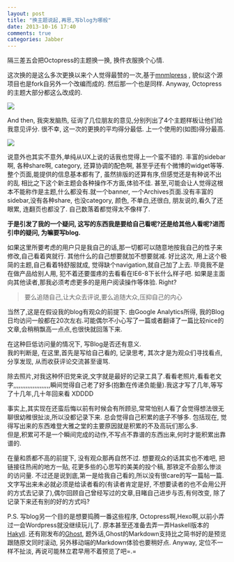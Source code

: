 ```yaml
---
layout: post
title: "换主题说起,再思,写blog为哪般"
date: 2013-10-16 17:40
comments: true
categories: Jabber
---
```


隔三差五会把Octopress的主题换一换, 换件衣服换个心情.

这次换的是这么多次更换以来个人觉得最赞的一次,基于[mnmlpress](https://github.com/tcnksm/mnmlpress) , 貌似这个源项目也是fork自另外一个改编而成的.  然后那一个也是同样.  Anyway, Octopress的主题大部分都这么改成的.

![](https://gagqnq.dm2301.livefilestore.com/y2pgGB6njkMoSbIBHSyZvsFl-NyXsUiNM9YF0L4d-xGZJLZF2xD_eGpNCI3ehRiwcuFbOjCdPOgHQDwKZGRvgRimDbLhmdcR0xmFwNUBPb2c20/屏幕快照%202013-10-16%206.22.11%20PM.png?psid=1)

And then, 我突发脑热, 征询了几位朋友的意见,分别列出了4个主题样板让他们给我意见评分. 很不幸, 这一次的更换的平均得分最低. 上一个使用的(如图)得分最高.

![](https://h0jiyg.dm2302.livefilestore.com/y2pX0zFxCmooR-IGec_cSnXt7Dw5lkxR3EK84t5izNfkvsQGtZW5J0aVocESCzuQFSIDHldl5q_feGSNzJ_P0-Ysa6nU4dMRzOE9XzYLBjFfhU/屏幕快照%202013-10-14%202.15.08%20PM.png?psid=1)

说意外也其实不意外,单纯从UX上说的话我也觉得上一个蛮不错的. 丰富的sidebar啊, 各种share啊, category, 还算协调的配色啊, 甚至乎还有个微博的widget等等. 整个页面,能提供的信息基本都有了, 虽然排版的还算有序,但感觉还是有种说不出的乱 
相比之下这个新主题会各种操作不方面,体验不佳.  甚至,可能会让人觉得这根本不能称作是主题,什么都没有.就一个banner, 一个Archives页面.没有丰富的sidebar,没有各种share, 也没category, 颜色, 不单白,还很白, 朋友说的,看久了还眼累,  连翻页也都没了. 
自己数落着都觉得太不像样了.

**于是引发了我的一个疑问, 这写的东西我是要给自己看呢?还是给其他人看呢?进而引申的疑问, 为嘛要写blog.**

如果这里所要考虑的用户只是我自己的话,那一切都可以随意地按我自己的性子来修改,自己看着爽就行. 其他什么的自己想要就加不想要就减. 好比这次, 用上这个极简的主题,自己看着特舒服就成,  觉得缺个navigation,就自己加了上去. 毕竟我不是在做产品给别人用, 犯不着还要蛋疼的去看看在IE6-8下长什么样子吧.
如果是主面向其他读者,那我必须考虑更多的是用户阅读操作等体验. Right?

>要么追随自己,让大众去评说,要么追随大众,压抑自己的内心

当然了,这是在假设我的blog有观众的前提下. 由Google Analytics所得, 我的Blog日均访问一般都在20次左右.可能偶尔不小心写了一篇或者翻译了一篇比较nice的文章,会稍稍飘高一点点,也很快就回落下来.

在这种巨低访问量的情况下, 写Blog是否还有意义.  
我的判断是, 在这里,首先是写给自己看的, 记录思考, 其次才是为观众们寻找看点,分享发现, 从而收获评论交流甚至谩骂.  

除去照片,对我这种怀旧党来说,文字就是最好的记录工具了.看看老照片,看看老文字,,,,,,,,,,,,,,,,,,,,,瞬间觉得自己老了好多(抱歉在传递负能量).我这才写了几年,等写了十几年,几十年回来看 XDDDD

事实上,其实现在还蛮后悔以前有时候会有所顾忌,常常怕别人看了会觉得想法很无聊很幼稚很扯淡,所以没都记录下来. 总会觉得自己积累的底子不够多.  包括现在, 觉得写出来的东西难登大雅之堂的主要原因就是积累的不及高玩们那么多.   
但是,积累可不是一个瞬间完成的动作,不写点不靠谱的东西出来,何时才能积累出靠谱的.

在量和质都不高的前提下, 没有观众那再自然不过.  想要观众的话其实也不难吧, 把链接往热闹的地方一贴, 花更多些的心思写的美美的投个稿, 那铁定不会那么惨淡的访问量. 不过还是说到底,第一是给我自己看的,所以没有很care的写一篇帖一篇.  
文字写出来未必就必须是给读者看的(有读者肯定是好, 不想要读者的也不会用公开的方式去记录了),偶尔回顾自己曾经写过的文章,目睹自己进步与否,有何改变, 除了记录下来还有别的好的方式吗?

P.S. 写blog另一个目的是想要捣腾一番这些程序, Octopress啊,Hexo啊,以前小弄过一会Wordpress就没继续玩儿了. 原本甚至还准备去弄一弄Haskell版本的[Hakyll](http://jaspervdj.be/hakyll/).
还有刚发布的[Ghost](https://ghost-xguox.rhcloud.com/), 题外话,Ghost的Markdown支持比之简书好的是预览跟随原文同时滚动, 另外移动端的Markdown体验也要稍好点.  Anyway, 定位不一样不扯淡, 再说可能林立君早用不着预览了吧=.=

